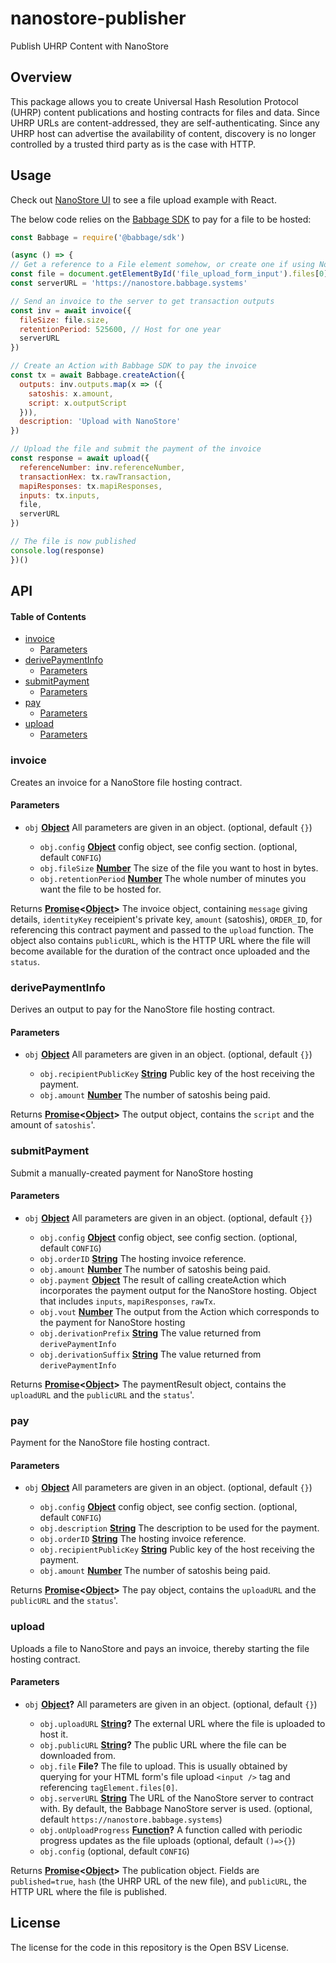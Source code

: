 # nanostore-publisher

Publish UHRP Content with NanoStore

## Overview

This package allows you to create Universal Hash Resolution Protocol (UHRP) content publications and hosting contracts for files and data. Since UHRP URLs are content-addressed, they are self-authenticating. Since any UHRP host can advertise the availability of content, discovery is no longer controlled by a trusted third party as is the case with HTTP.

## Usage

Check out [NanoStore UI](https://github.com/p2ppsr/nanostore-ui) to see a file upload example with React.

The below code relies on the  [Babbage SDK](https://projectbabbage.com/sdk) to pay for a file to be hosted:

```js
const Babbage = require('@babbage/sdk')

(async () => {
// Get a reference to a File element somehow, or create one if using Node
const file = document.getElementById('file_upload_form_input').files[0]
const serverURL = 'https://nanostore.babbage.systems'

// Send an invoice to the server to get transaction outputs
const inv = await invoice({
  fileSize: file.size,
  retentionPeriod: 525600, // Host for one year
  serverURL
})

// Create an Action with Babbage SDK to pay the invoice
const tx = await Babbage.createAction({
  outputs: inv.outputs.map(x => ({
    satoshis: x.amount,
    script: x.outputScript
  })),
  description: 'Upload with NanoStore'
})

// Upload the file and submit the payment of the invoice
const response = await upload({
  referenceNumber: inv.referenceNumber,
  transactionHex: tx.rawTransaction,
  mapiResponses: tx.mapiResponses,
  inputs: tx.inputs,
  file,
  serverURL
})

// The file is now published
console.log(response)
})()
```

## API

<!-- Generated by documentation.js. Update this documentation by updating the source code. -->

#### Table of Contents

*   [invoice](#invoice)
    *   [Parameters](#parameters)
*   [derivePaymentInfo](#derivepaymentinfo)
    *   [Parameters](#parameters-1)
*   [submitPayment](#submitpayment)
    *   [Parameters](#parameters-2)
*   [pay](#pay)
    *   [Parameters](#parameters-3)
*   [upload](#upload)
    *   [Parameters](#parameters-4)

### invoice

Creates an invoice for a NanoStore file hosting contract.

#### Parameters

*   `obj` **[Object](https://developer.mozilla.org/docs/Web/JavaScript/Reference/Global_Objects/Object)** All parameters are given in an object. (optional, default `{}`)

    *   `obj.config` **[Object](https://developer.mozilla.org/docs/Web/JavaScript/Reference/Global_Objects/Object)** config object, see config section. (optional, default `CONFIG`)
    *   `obj.fileSize` **[Number](https://developer.mozilla.org/docs/Web/JavaScript/Reference/Global_Objects/Number)** The size of the file you want to host in bytes.
    *   `obj.retentionPeriod` **[Number](https://developer.mozilla.org/docs/Web/JavaScript/Reference/Global_Objects/Number)** The whole number of minutes you want the file to be hosted for.

Returns **[Promise](https://developer.mozilla.org/docs/Web/JavaScript/Reference/Global_Objects/Promise)<[Object](https://developer.mozilla.org/docs/Web/JavaScript/Reference/Global_Objects/Object)>** The invoice object, containing `message` giving details, `identityKey` receipient's private key, `amount` (satoshis), `ORDER_ID`, for referencing this contract payment and passed to the `upload` function. The object also contains `publicURL`, which is the HTTP URL where the file will become available for the duration of the contract once uploaded and the `status`.

### derivePaymentInfo

Derives an output to pay for the NanoStore file hosting contract.

#### Parameters

*   `obj` **[Object](https://developer.mozilla.org/docs/Web/JavaScript/Reference/Global_Objects/Object)** All parameters are given in an object. (optional, default `{}`)

    *   `obj.recipientPublicKey` **[String](https://developer.mozilla.org/docs/Web/JavaScript/Reference/Global_Objects/String)** Public key of the host receiving the payment.
    *   `obj.amount` **[Number](https://developer.mozilla.org/docs/Web/JavaScript/Reference/Global_Objects/Number)** The number of satoshis being paid.

Returns **[Promise](https://developer.mozilla.org/docs/Web/JavaScript/Reference/Global_Objects/Promise)<[Object](https://developer.mozilla.org/docs/Web/JavaScript/Reference/Global_Objects/Object)>** The output object, contains the `script` and the amount of `satoshis`'.

### submitPayment

Submit a manually-created payment for NanoStore hosting

#### Parameters

*   `obj` **[Object](https://developer.mozilla.org/docs/Web/JavaScript/Reference/Global_Objects/Object)** All parameters are given in an object. (optional, default `{}`)

    *   `obj.config` **[Object](https://developer.mozilla.org/docs/Web/JavaScript/Reference/Global_Objects/Object)** config object, see config section. (optional, default `CONFIG`)
    *   `obj.orderID` **[String](https://developer.mozilla.org/docs/Web/JavaScript/Reference/Global_Objects/String)** The hosting invoice reference.
    *   `obj.amount` **[Number](https://developer.mozilla.org/docs/Web/JavaScript/Reference/Global_Objects/Number)** The number of satoshis being paid.
    *   `obj.payment` **[Object](https://developer.mozilla.org/docs/Web/JavaScript/Reference/Global_Objects/Object)** The result of calling createAction which incorporates the payment output for the NanoStore hosting. Object that includes `inputs`, `mapiResponses`, `rawTx`.
    *   `obj.vout` **[Number](https://developer.mozilla.org/docs/Web/JavaScript/Reference/Global_Objects/Number)** The output from the Action which corresponds to the payment for NanoStore hosting
    *   `obj.derivationPrefix` **[String](https://developer.mozilla.org/docs/Web/JavaScript/Reference/Global_Objects/String)** The value returned from `derivePaymentInfo`
    *   `obj.derivationSuffix` **[String](https://developer.mozilla.org/docs/Web/JavaScript/Reference/Global_Objects/String)** The value returned from `derivePaymentInfo`

Returns **[Promise](https://developer.mozilla.org/docs/Web/JavaScript/Reference/Global_Objects/Promise)<[Object](https://developer.mozilla.org/docs/Web/JavaScript/Reference/Global_Objects/Object)>** The paymentResult object, contains the `uploadURL` and the `publicURL` and the `status`'.

### pay

Payment for the NanoStore file hosting contract.

#### Parameters

*   `obj` **[Object](https://developer.mozilla.org/docs/Web/JavaScript/Reference/Global_Objects/Object)** All parameters are given in an object. (optional, default `{}`)

    *   `obj.config` **[Object](https://developer.mozilla.org/docs/Web/JavaScript/Reference/Global_Objects/Object)** config object, see config section. (optional, default `CONFIG`)
    *   `obj.description` **[String](https://developer.mozilla.org/docs/Web/JavaScript/Reference/Global_Objects/String)** The description to be used for the payment.
    *   `obj.orderID` **[String](https://developer.mozilla.org/docs/Web/JavaScript/Reference/Global_Objects/String)** The hosting invoice reference.
    *   `obj.recipientPublicKey` **[String](https://developer.mozilla.org/docs/Web/JavaScript/Reference/Global_Objects/String)** Public key of the host receiving the payment.
    *   `obj.amount` **[Number](https://developer.mozilla.org/docs/Web/JavaScript/Reference/Global_Objects/Number)** The number of satoshis being paid.

Returns **[Promise](https://developer.mozilla.org/docs/Web/JavaScript/Reference/Global_Objects/Promise)<[Object](https://developer.mozilla.org/docs/Web/JavaScript/Reference/Global_Objects/Object)>** The pay object, contains the `uploadURL` and the `publicURL` and the `status`'.

### upload

Uploads a file to NanoStore and pays an invoice, thereby starting the file hosting contract.

#### Parameters

*   `obj` **[Object](https://developer.mozilla.org/docs/Web/JavaScript/Reference/Global_Objects/Object)?** All parameters are given in an object. (optional, default `{}`)

    *   `obj.uploadURL` **[String](https://developer.mozilla.org/docs/Web/JavaScript/Reference/Global_Objects/String)?** The external URL where the file is uploaded to host it.
    *   `obj.publicURL` **[String](https://developer.mozilla.org/docs/Web/JavaScript/Reference/Global_Objects/String)?** The public URL where the file can be downloaded from.
    *   `obj.file` **File?** The file to upload. This is usually obtained by querying for your HTML form's file upload `<input />` tag and referencing `tagElement.files[0]`.
    *   `obj.serverURL` **[String](https://developer.mozilla.org/docs/Web/JavaScript/Reference/Global_Objects/String)** The URL of the NanoStore server to contract with. By default, the Babbage NanoStore server is used. (optional, default `https://nanostore.babbage.systems`)
    *   `obj.onUploadProgress` **[Function](https://developer.mozilla.org/docs/Web/JavaScript/Reference/Statements/function)?** A function called with periodic progress updates as the file uploads (optional, default `()=>{}`)
    *   `obj.config`   (optional, default `CONFIG`)

Returns **[Promise](https://developer.mozilla.org/docs/Web/JavaScript/Reference/Global_Objects/Promise)<[Object](https://developer.mozilla.org/docs/Web/JavaScript/Reference/Global_Objects/Object)>** The publication object. Fields are `published=true`, `hash` (the UHRP URL of the new file), and `publicURL`, the HTTP URL where the file is published.

## License

The license for the code in this repository is the Open BSV License.
